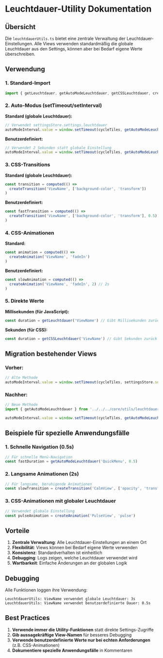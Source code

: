 # Leuchtdauer-Utility Dokumentation

## Übersicht

Die `leuchtdauerUtils.ts` bietet eine zentrale Verwaltung der Leuchtdauer-Einstellungen. Alle Views verwenden standardmäßig die globale Leuchtdauer aus den Settings, können aber bei Bedarf eigene Werte überschreiben.

## Verwendung

### 1. Standard-Import

```typescript
import { getLeuchtdauer, getAutoModeLeuchtdauer, getCSSLeuchtdauer, createTransition, createAnimation } from '../../../core/utils/leuchtdauerUtils'
```

### 2. Auto-Modus (setTimeout/setInterval)

**Standard (globale Leuchtdauer):**
```typescript
// Verwendet settingsStore.settings.leuchtdauer
autoModeInterval.value = window.setTimeout(cycleTiles, getAutoModeLeuchtdauer('ViewName'))
```

**Benutzerdefiniert:**
```typescript
// Verwendet 2 Sekunden statt globale Einstellung
autoModeInterval.value = window.setTimeout(cycleTiles, getAutoModeLeuchtdauer('ViewName', 2))
```

### 3. CSS-Transitions

**Standard (globale Leuchtdauer):**
```typescript
const transition = computed(() => 
  createTransition('ViewName', ['background-color', 'transform'])
)
```

**Benutzerdefiniert:**
```typescript
const fastTransition = computed(() => 
  createTransition('ViewName', ['background-color', 'transform'], 0.5) // 0.5s
)
```

### 4. CSS-Animationen

**Standard:**
```typescript
const animation = computed(() => 
  createAnimation('ViewName', 'fadeIn')
)
```

**Benutzerdefiniert:**
```typescript
const slowAnimation = computed(() => 
  createAnimation('ViewName', 'fadeIn', 2) // 2s
)
```

### 5. Direkte Werte

**Millisekunden (für JavaScript):**
```typescript
const duration = getLeuchtdauer('ViewName') // Gibt Millisekunden zurück
```

**Sekunden (für CSS):**
```typescript
const duration = getCSSLeuchtdauer('ViewName') // Gibt Sekunden zurück
```

## Migration bestehender Views

### Vorher:
```typescript
// Alte Methode
autoModeInterval.value = window.setTimeout(cycleTiles, settingsStore.settings.autoModeSpeed)
```

### Nachher:
```typescript
// Neue Methode
import { getAutoModeLeuchtdauer } from '../../../core/utils/leuchtdauerUtils'

autoModeInterval.value = window.setTimeout(cycleTiles, getAutoModeLeuchtdauer('ViewName'))
```

## Beispiele für spezielle Anwendungsfälle

### 1. Schnelle Navigation (0.5s)
```typescript
// Für schnelle Menü-Navigation
const fastDuration = getAutoModeLeuchtdauer('QuickMenu', 0.5)
```

### 2. Langsame Animationen (2s)
```typescript
// Für langsame, beruhigende Animationen
const slowTransition = createTransition('CalmView', ['opacity', 'transform'], 2)
```

### 3. CSS-Animationen mit globaler Leuchtdauer
```typescript
// Verwendet globale Einstellung
const pulseAnimation = createAnimation('PulseView', 'pulse')
```

## Vorteile

1. **Zentrale Verwaltung**: Alle Leuchtdauer-Einstellungen an einem Ort
2. **Flexibilität**: Views können bei Bedarf eigene Werte verwenden
3. **Konsistenz**: Standardverhalten ist einheitlich
4. **Debugging**: Logs zeigen, welche Leuchtdauer verwendet wird
5. **Wartbarkeit**: Einfache Änderungen an der globalen Logik

## Debugging

Alle Funktionen loggen ihre Verwendung:
```
LeuchtdauerUtils: ViewName verwendet globale Leuchtdauer: 3s
LeuchtdauerUtils: ViewName verwendet benutzerdefinierte Dauer: 0.5s
```

## Best Practices

1. **Verwende immer die Utility-Funktionen** statt direkte Settings-Zugriffe
2. **Gib aussagekräftige View-Namen** für besseres Debugging
3. **Verwende benutzerdefinierte Werte nur bei echten Anforderungen** (z.B. CSS-Animationen)
4. **Dokumentiere spezielle Anwendungsfälle** in Kommentaren
